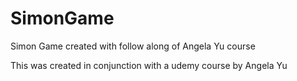 # SimonGame
Simon Game created with follow along of Angela Yu course


This was created in conjunction with a udemy course by Angela Yu
